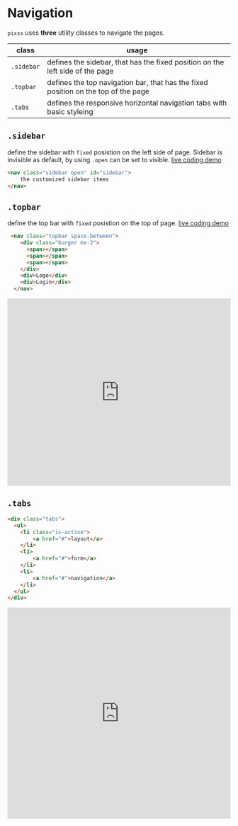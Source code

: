# Navigation
`pixss` uses **three** utility classes to navigate the pages.

| class      | usage                                                                              |
|------------|------------------------------------------------------------------------------------|
| `.sidebar` | defines the sidebar, that has the fixed position on the left side of the page      |
| `.topbar`  | defines the top navigation bar, that has the fixed position on the top of the page |
| `.tabs`    | defines the responsive horizontal navigation tabs with basic styleing              |


## `.sidebar`
define the sidebar with `fixed` posistion on the left side of page. Sidebar is invisible as default, by using `.open` can be set to visible. [live coding demo](https://www.youtube.com/embed/5VM3IQwZidY)

```html
<nav class="sidebar open" id="sidebar">
    the customized sidebar items
</nav>
```

## `.topbar`
define the top bar with `fixed` posistion on the top of page. [live coding demo](https://www.youtube.com/embed/5VM3IQwZidY)

```html
 <nav class="topbar space-between">
    <div class="burger mx-2">
      <span></span>
      <span></span>
      <span></span>
    </div>
    <div>Logo</div>
    <div>Login</div>
  </nav>
```

<iframe height="423" style="width: 100%;" scrolling="no" title="pixss - sidebar" src="https://codepen.io/vikbert/embed/mdrpmKb?height=423&theme-id=dark&default-tab=result" frameborder="no" loading="lazy" allowtransparency="true" allowfullscreen="true">
  See the Pen <a href='https://codepen.io/vikbert/pen/mdrpmKb'>pixss - sidebar</a> by Xun Zhou
  (<a href='https://codepen.io/vikbert'>@vikbert</a>) on <a href='https://codepen.io'>CodePen</a>.
</iframe>

## `.tabs`
```html
<div class="tabs">
  <ul>
    <li class="is-active">
        <a href="#">layout</a>
    </li>
    <li>
        <a href="#">form</a>
    </li>
    <li>
        <a href="#">navigation</a>
    </li>
  </ul>
</div> 
```


<iframe height="477" style="width: 100%;" scrolling="no" title="pixss - tabs" src="https://codepen.io/vikbert/embed/xxEprZe?height=477&theme-id=dark&default-tab=result" frameborder="no" loading="lazy" allowtransparency="true" allowfullscreen="true">
  See the Pen <a href='https://codepen.io/vikbert/pen/xxEprZe'>pixss - tabs</a> by Xun Zhou
  (<a href='https://codepen.io/vikbert'>@vikbert</a>) on <a href='https://codepen.io'>CodePen</a>.
</iframe>
